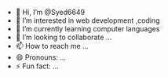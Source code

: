 - 👋 Hi, I’m @Syed6649
- 👀 I’m interested in web development ,coding
- 🌱 I’m currently learning computer languages
- 💞️ I’m looking to collaborate ...
- 📫 How to reach me ...
- 😄 Pronouns: ...
- ⚡ Fun fact: ...

<!---
Syed6649/Syed6649 is a ✨ special ✨ repository because its `README.md` (this file) appears on your GitHub profile.
You can click the Preview link to take a look at your changes.
--->
